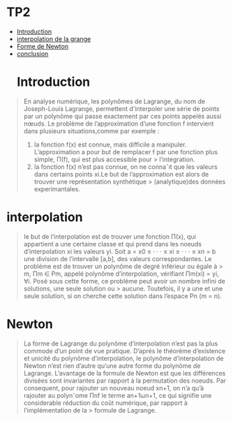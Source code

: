# TP2
<!-- START doctoc generated TOC please keep comment here to allow auto update -->
<!-- DON'T EDIT THIS SECTION, INSTEAD RE-RUN doctoc TO UPDATE -->

- [Introduction](#introduction)
- [interpolation de la grange](#interpolation)
- [Forme de Newton](#Newton)
- [conclusion](#conclusion)
  # Introduction
> En analyse numérique, les polynômes de Lagrange, du nom de Joseph-Louis Lagrange, permettent d'interpoler une série de points par un polynôme qui passe exactement par ces points appelés aussi nœuds.
> Le problème de l’approximation d’une fonction f intervient dans plusieurs situations,comme par exemple :
> 1) la fonction f(x) est connue, mais difficile a manipuler. L’approximation a pour but de remplacer f par une fonction plus simple, Π(f), qui est plus accessible pour           >    l’integration.
> 2) la fonction f(x) n’est pas connue, on ne connaˆıt que les valeurs dans certains points xi.Le but de l’approximation est alors de trouver une représentation synthétique       >   (analytique)des données experimantales.
# interpolation
> le but de l’interpolation est de trouver une fonction Π(x), qui appartient a une certaine classe et qui prend dans les noeuds d’interpolation xi les valeurs yi.
> Soit a = x0 ≤ · · · ≤ xi ≤ · · · ≤ xn = b une division de l’intervalle [a,b], des valeurs correspondantes. Le probléme est de trouver un polynôme de degré inférieur ou égale à > m, Πm ∈ Pm, appelé polynôme d’interpolation, vérifiant Πm(xi) = yi, ∀i. Posé sous cette forme, ce probléme peut avoir un nombre infini de solutions, une seule solution ou       >   aucune. Toutefois, il y a une et une seule solution, si on cherche cette solution dans l’espace Pn (m = n).
# Newton
> La forme de Lagrange du polynôme d’interpolation n’est pas la plus commode d’un point de vue pratique. 
> D’aprés le théoréme d’existence et unicité du polynôme d’interpolation, le polynôme d’interpolation de Newton n’est rien d’autre qu’une autre forme du polynôme de
> Lagrange. L’avantage de la formule de Newton est que les différences divisées sont invariantes par rapport à la permutation des noeuds. Par consequent, pour rajouter un
> nouveau noeud xn+1, on n’a qu’à rajouter au polynˆome Πnf le terme an+1ωn+1, ce qui signifie une considerable réduction du coût numérique, par rapport à l’implémentation de la   >   formule de Lagrange.
